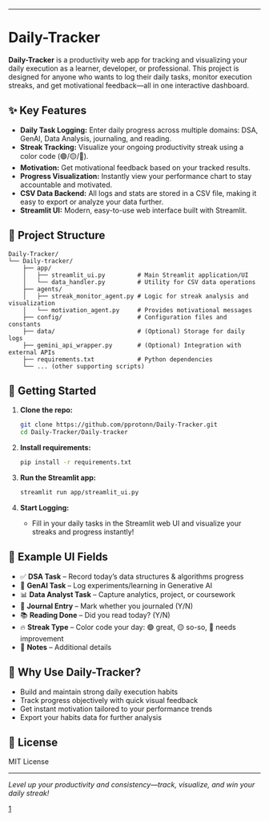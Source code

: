 
***

# Daily-Tracker

**Daily-Tracker** is a productivity web app for tracking and visualizing your daily execution as a learner, developer, or professional. This project is designed for anyone who wants to log their daily tasks, monitor execution streaks, and get motivational feedback—all in one interactive dashboard.

## ✨ Key Features

- **Daily Task Logging:** Enter daily progress across multiple domains: DSA, GenAI, Data Analysis, journaling, and reading.
- **Streak Tracking:** Visualize your ongoing productivity streak using a color code (🟢/🟡/🔴).
- **Motivation:** Get motivational feedback based on your tracked results.
- **Progress Visualization:** Instantly view your performance chart to stay accountable and motivated.
- **CSV Data Backend:** All logs and stats are stored in a CSV file, making it easy to export or analyze your data further.
- **Streamlit UI:** Modern, easy-to-use web interface built with Streamlit.

## 📁 Project Structure

```
Daily-Tracker/
└── Daily-tracker/
    ├── app/
    │   ├── streamlit_ui.py         # Main Streamlit application/UI
    │   └── data_handler.py         # Utility for CSV data operations
    ├── agents/
    │   ├── streak_monitor_agent.py # Logic for streak analysis and visualization
    │   └── motivation_agent.py     # Provides motivational messages
    ├── config/                     # Configuration files and constants
    ├── data/                       # (Optional) Storage for daily logs
    ├── gemini_api_wrapper.py       # (Optional) Integration with external APIs
    ├── requirements.txt            # Python dependencies
    └── ... (other supporting scripts)
```

## 🚀 Getting Started

1. **Clone the repo:**
   ```bash
   git clone https://github.com/pprotonn/Daily-Tracker.git
   cd Daily-Tracker/Daily-tracker
   ```

2. **Install requirements:**
   ```bash
   pip install -r requirements.txt
   ```

3. **Run the Streamlit app:**
   ```bash
   streamlit run app/streamlit_ui.py
   ```

4. **Start Logging:**
   - Fill in your daily tasks in the Streamlit web UI and visualize your streaks and progress instantly!

## 📝 Example UI Fields

- ✅ **DSA Task** – Record today’s data structures & algorithms progress
- 🤖 **GenAI Task** – Log experiments/learning in Generative AI
- 📊 **Data Analyst Task** – Capture analytics, project, or coursework
- 📝 **Journal Entry** – Mark whether you journaled (Y/N)
- 📚 **Reading Done** – Did you read today? (Y/N)
- 🔥 **Streak Type** – Color code your day: 🟢 great, 🟡 so-so, 🔴 needs improvement
- 🧠 **Notes** – Additional details

## 🙌 Why Use Daily-Tracker?

- Build and maintain strong daily execution habits
- Track progress objectively with quick visual feedback
- Get instant motivation tailored to your performance trends
- Export your habits data for further analysis

## 📄 License

MIT License

***

*Level up your productivity and consistency—track, visualize, and win your daily streak!*

[1](https://github.com/pprotonn/Daily-Tracker/new/main?filename=README.md)
